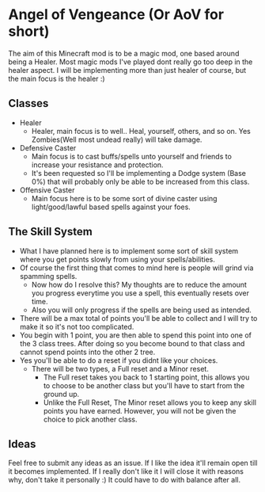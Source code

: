 # Angel of Vengeance (Or AoV for short)
  The aim of this Minecraft mod is to be a magic mod, one based around being a Healer.
  Most magic mods I've played dont really go too deep in the healer aspect.
  I will be implementing more than just healer of course, but the main focus is the healer :)

## Classes
  * Healer
    * Healer, main focus is to well.. Heal, yourself, others, and so on. Yes Zombies(Well most undead really) will take damage.
  * Defensive Caster
    * Main focus is to cast buffs/spells unto yourself and friends to increase your resistance and protection.
    * It's been requested so I'll be implementing a Dodge system (Base 0%) that will probably only be able to be increased from this class.
  * Offensive Caster
    * Main focus here is to be some sort of divine caster using light/good/lawful based spells against your foes.

## The Skill System
  * What I have planned here is to implement some sort of skill system where you get points slowly from using your spells/abilities.
  * Of course the first thing that comes to mind here is people will grind via spamming spells.
    * Now how do I resolve this? My thoughts are to reduce the amount you progress everytime you use a spell, this eventually resets over time.
    * Also you will only progress if the spells are being used as intended.
  * There will be a max total of points you'll be able to collect and I will try to make it so it's not too complicated.
  * You begin with 1 point, you are then able to spend this point into one of the 3 class trees. After doing so you become bound to that class and cannot spend points into the other 2 tree.
  * Yes you'll be able to do a reset if you didnt like your choices.
    * There will be two types, a Full reset and a Minor reset.
      * The Full reset takes you back to 1 starting point, this allows you to choose to be another class but you'll have to start from the ground up.
      * Unlike the Full Reset, The Minor reset allows you to keep any skill points you have earned. However, you will not be given the choice to pick another class.

## Ideas
  Feel free to submit any ideas as an issue. If I like the idea it'll remain open till it becomes implemented. If I really don't like it I will close it with reasons why, don't take it personally :) It could have to do with balance after all.
